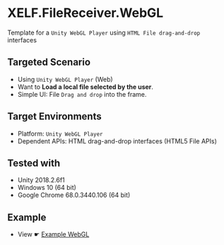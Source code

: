 # XELF.FileReceiver.WebGL
Template for a `Unity WebGL Player` using `HTML File drag-and-drop` interfaces

## Targeted Scenario

* Using `Unity WebGL Player` (Web)
* Want to **Load a local file selected by the user**.
* Simple UI: File `Drag and drop` into the frame.

## Target Environments

* Platform: `Unity WebGL Player`
* Dependent APIs: HTML drag-and-drop interfaces (HTML5 File APIs)

## Tested with

* Unity 2018.2.6f1
* Windows 10 (64 bit)
* Google Chrome 68.0.3440.106 (64 bit)

## Example

* View ☛ [Example WebGL](https://xelfia.github.io/XELF.FileReceiver.WebGL)
